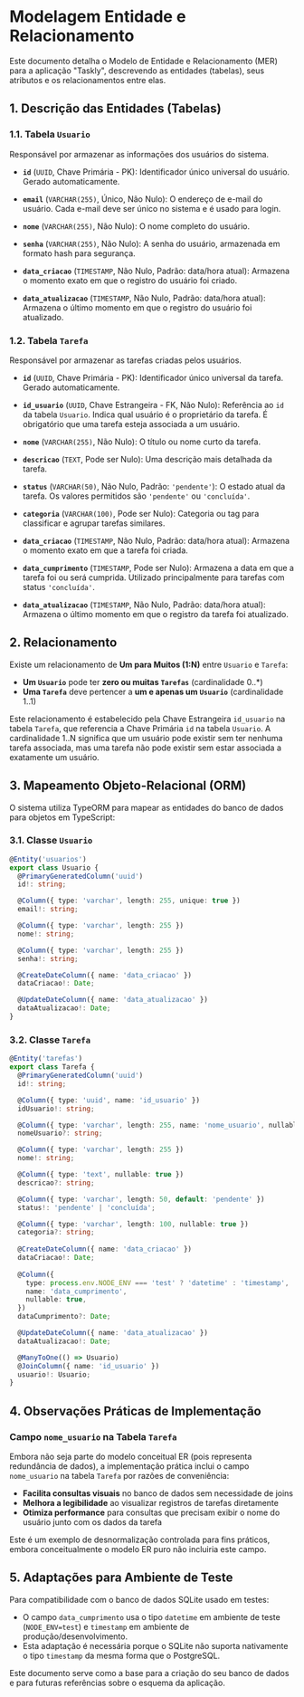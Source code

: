 # Modelagem Entidade e Relacionamento

Este documento detalha o Modelo de Entidade e Relacionamento (MER) para a aplicação "Taskly", descrevendo as entidades (tabelas), seus atributos e os relacionamentos entre elas.

## 1. Descrição das Entidades (Tabelas)

### 1.1. Tabela `Usuario`

Responsável por armazenar as informações dos usuários do sistema.

* **`id`** (`UUID`, Chave Primária - PK): Identificador único universal do usuário. Gerado automaticamente.

* **`email`** (`VARCHAR(255)`, Único, Não Nulo): O endereço de e-mail do usuário. Cada e-mail deve ser único no sistema e é usado para login.

* **`nome`** (`VARCHAR(255)`, Não Nulo): O nome completo do usuário.

* **`senha`** (`VARCHAR(255)`, Não Nulo): A senha do usuário, armazenada em formato hash para segurança.

* **`data_criacao`** (`TIMESTAMP`, Não Nulo, Padrão: data/hora atual): Armazena o momento exato em que o registro do usuário foi criado.

* **`data_atualizacao`** (`TIMESTAMP`, Não Nulo, Padrão: data/hora atual): Armazena o último momento em que o registro do usuário foi atualizado.

### 1.2. Tabela `Tarefa`

Responsável por armazenar as tarefas criadas pelos usuários.

* **`id`** (`UUID`, Chave Primária - PK): Identificador único universal da tarefa. Gerado automaticamente.

* **`id_usuario`** (`UUID`, Chave Estrangeira - FK, Não Nulo): Referência ao `id` da tabela `Usuario`. Indica qual usuário é o proprietário da tarefa. É obrigatório que uma tarefa esteja associada a um usuário.

* **`nome`** (`VARCHAR(255)`, Não Nulo): O título ou nome curto da tarefa.

* **`descricao`** (`TEXT`, Pode ser Nulo): Uma descrição mais detalhada da tarefa.

* **`status`** (`VARCHAR(50)`, Não Nulo, Padrão: `'pendente'`): O estado atual da tarefa. Os valores permitidos são `'pendente'` ou `'concluída'`.

* **`categoria`** (`VARCHAR(100)`, Pode ser Nulo): Categoria ou tag para classificar e agrupar tarefas similares.

* **`data_criacao`** (`TIMESTAMP`, Não Nulo, Padrão: data/hora atual): Armazena o momento exato em que a tarefa foi criada.

* **`data_cumprimento`** (`TIMESTAMP`, Pode ser Nulo): Armazena a data em que a tarefa foi ou será cumprida. Utilizado principalmente para tarefas com status `'concluída'`.

* **`data_atualizacao`** (`TIMESTAMP`, Não Nulo, Padrão: data/hora atual): Armazena o último momento em que o registro da tarefa foi atualizado.

## 2. Relacionamento

Existe um relacionamento de **Um para Muitos (1:N)** entre `Usuario` e `Tarefa`:

* **Um `Usuario`** pode ter **zero ou muitas `Tarefas`** (cardinalidade 0..*)
* **Uma `Tarefa`** deve pertencer a **um e apenas um `Usuario`** (cardinalidade 1..1)

Este relacionamento é estabelecido pela Chave Estrangeira `id_usuario` na tabela `Tarefa`, que referencia a Chave Primária `id` na tabela `Usuario`. A cardinalidade 1..N significa que um usuário pode existir sem ter nenhuma tarefa associada, mas uma tarefa não pode existir sem estar associada a exatamente um usuário.

## 3. Mapeamento Objeto-Relacional (ORM)

O sistema utiliza TypeORM para mapear as entidades do banco de dados para objetos em TypeScript:

### 3.1. Classe `Usuario`

```typescript
@Entity('usuarios')
export class Usuario {
  @PrimaryGeneratedColumn('uuid')
  id!: string;

  @Column({ type: 'varchar', length: 255, unique: true })
  email!: string;

  @Column({ type: 'varchar', length: 255 })
  nome!: string;

  @Column({ type: 'varchar', length: 255 })
  senha!: string;

  @CreateDateColumn({ name: 'data_criacao' })
  dataCriacao!: Date;

  @UpdateDateColumn({ name: 'data_atualizacao' })
  dataAtualizacao!: Date;
}
```

### 3.2. Classe `Tarefa`

```typescript
@Entity('tarefas')
export class Tarefa {
  @PrimaryGeneratedColumn('uuid')
  id!: string;

  @Column({ type: 'uuid', name: 'id_usuario' })
  idUsuario!: string;

  @Column({ type: 'varchar', length: 255, name: 'nome_usuario', nullable: true })
  nomeUsuario?: string;

  @Column({ type: 'varchar', length: 255 })
  nome!: string;

  @Column({ type: 'text', nullable: true })
  descricao?: string;

  @Column({ type: 'varchar', length: 50, default: 'pendente' })
  status!: 'pendente' | 'concluída';

  @Column({ type: 'varchar', length: 100, nullable: true })
  categoria?: string;
  
  @CreateDateColumn({ name: 'data_criacao' })
  dataCriacao!: Date;
  
  @Column({
    type: process.env.NODE_ENV === 'test' ? 'datetime' : 'timestamp',
    name: 'data_cumprimento',
    nullable: true,
  })
  dataCumprimento?: Date;

  @UpdateDateColumn({ name: 'data_atualizacao' })
  dataAtualizacao!: Date;

  @ManyToOne(() => Usuario)
  @JoinColumn({ name: 'id_usuario' })
  usuario!: Usuario;
}
```

## 4. Observações Práticas de Implementação

### Campo `nome_usuario` na Tabela `Tarefa`

Embora não seja parte do modelo conceitual ER (pois representa redundância de dados), a implementação prática inclui o campo `nome_usuario` na tabela `Tarefa` por razões de conveniência:

* **Facilita consultas visuais** no banco de dados sem necessidade de joins
* **Melhora a legibilidade** ao visualizar registros de tarefas diretamente
* **Otimiza performance** para consultas que precisam exibir o nome do usuário junto com os dados da tarefa

Este é um exemplo de desnormalização controlada para fins práticos, embora conceitualmente o modelo ER puro não incluiria este campo.

## 5. Adaptações para Ambiente de Teste

Para compatibilidade com o banco de dados SQLite usado em testes:

* O campo `data_cumprimento` usa o tipo `datetime` em ambiente de teste (`NODE_ENV=test`) e `timestamp` em ambiente de produção/desenvolvimento.
* Esta adaptação é necessária porque o SQLite não suporta nativamente o tipo `timestamp` da mesma forma que o PostgreSQL.

Este documento serve como a base para a criação do seu banco de dados e para futuras referências sobre o esquema da aplicação.